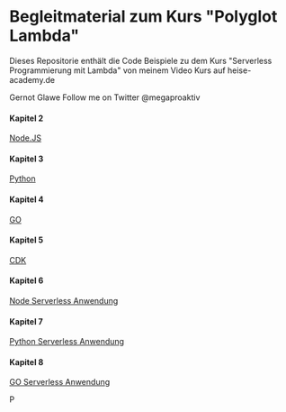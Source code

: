 # Begleitmaterial zum Kurs "Polyglot Lambda"

Dieses Repositorie enthält die Code Beispiele zu dem Kurs 
"Serverless Programmierung mit Lambda" von meinem Video Kurs auf heise-academy.de 

Gernot Glawe 
Follow me on Twitter @megaproaktiv

#### Kapitel 2

[Node.JS](https://github.com/megaproaktiv/heise-aws-serverless-programmierung-code/nodestart)

#### Kapitel 3

[Python](https://github.com/megaproaktiv/heise-aws-serverless-programmierung-code/pythonstart)

#### Kapitel 4

[GO](https://github.com/megaproaktiv/heise-aws-serverless-programmierung-code/gostart)

#### Kapitel 5

[CDK](https://github.com/megaproaktiv/heise-aws-serverless-programmierung-code/cdk)

#### Kapitel 6

[Node Serverless Anwendung](https://github.com/megaproaktiv/heise-aws-serverless-programmierung-code/nodesls)

#### Kapitel 7

[Python Serverless Anwendung](https://github.com/megaproaktiv/heise-aws-serverless-programmierung-code/pythonsls)

#### Kapitel 8

[GO Serverless Anwendung](https://github.com/megaproaktiv/heise-aws-serverless-programmierung-code/gosls)

P
